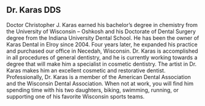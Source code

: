 Dr. Karas DDS
------------
Doctor Christopher J. Karas earned his bachelor’s degree in chemistry from the University of Wisconsin – Oshkosh and his Doctorate of Dental Surgery degree from the Indiana University Dental School. He has been the owner of Karas Dental in Elroy since 2004. Four years later, he expanded his practice and purchased our office in Necedah, Wisconsin.
Dr. Karas is accomplished in all procedures of general dentistry, and he is currently working towards a degree that will make him a specialist in cosmetic dentistry. The artist in Dr. Karas makes him an excellent cosmetic and restorative dentist. Professionally, Dr. Karas is a member of the American Dental Association and the Wisconsin Dental Association.
When not at work, you will find him spending time with his two daughters, biking, swimming, running, or supporting one of his favorite Wisconsin sports teams.
